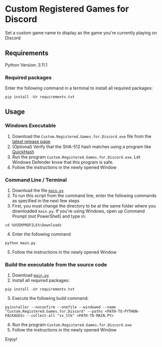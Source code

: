 # Custom Registered Games for Discord

Set a custom game name to display as the game you're currently playing on Discord

## Requirements

Python Version: 3.11.1

### Required packages

Enter the following command in a terminal to install all required packages:

```{bash}
pip install -Ur requirements.txt
```

## Usage

### Windows Executable

1. Download the `Custom.Registered.Games.for.Discord.exe` file from the [latest release page](https://github.com/SkyeChen-28/Custom-Registered-Games-for-Discord/releases)
2. (Optional) Verify that the SHA-512 hash matches using a program like [QuickHash](https://www.quickhash-gui.org/)
3. Run the program `Custom.Registered.Games.for.Discord.exe`. Let Windows Defender know that this program is safe.
4. Follow the instructions in the newly opened Window

### Command Line / Terminal

1. Download the file [`main.py`](https://github.com/SkyeChen-28/Custom-Registered-Games-for-Discord/blob/main/main.py)
2. To run this script from the command line, enter the following commands as specified in the next few steps
3. First, you must change the directory to be at the same folder where you downloaded `main.py`. If you're using Windows, open up Command Prompt (not PowerShell) and type in:

```{bash}
cd %USERPROFILE%\Downloads
```

4. Enter the following command

```{bash}
python main.py
```

5. Follow the instructions in the newly opened Window

### Build the executable from the source code

1. Download [`main.py`](https://github.com/SkyeChen-28/Custom-Registered-Games-for-Discord/blob/main/main.py)
2. Install all required packages:

```{bash}
pip install -Ur requirements.txt
```

3. Execute the following build command:
```{bash}
pyinstaller --noconfirm --onefile --windowed --name "Custom.Registered.Games.for.Discord" --paths <PATH-TO-PYTHON-PACKAGES> --collect-all "sv_ttk" <PATH-TO-MAIN.PY>
```

4. Run the program `Custom.Registered.Games.for.Discord.exe`
5. Follow the instructions in the newly opened Window

Enjoy!
